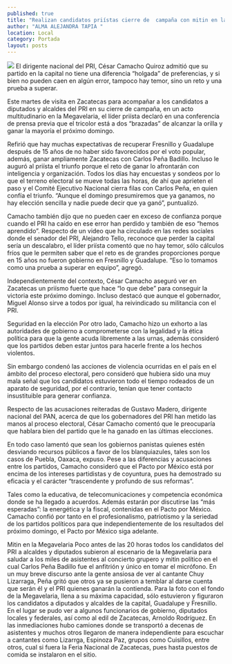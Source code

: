 ```yaml
---
published: true
title: "Realizan candidatos priístas cierre de  campaña con mitin en la Megavelaria "
author: "ALMA ALEJANDRA TAPIA "
location: Local
category: Portada
layout: posts
---
```


![](http://i.imgur.com/aagEQTwm.jpg) El dirigente nacional del PRI, César Camacho Quiroz admitió que su partido en la capital no tiene una diferencia “holgada” de preferencias, y si bien no pueden caen en algún error, tampoco hay temor, sino un reto y una prueba a superar.

Este martes de visita en Zacatecas para acompañar a los candidatos a diputados y alcaldes del PRI en su cierre de campaña, en un acto multitudinario en la Megavelaria, el líder priísta declaró en una conferencia de prensa previa que el tricolor está a dos “brazadas” de alcanzar la orilla y ganar la mayoría el próximo domingo.

Refirió que hay muchas expectativas de recuperar Fresnillo y Guadalupe después de 15 años de no haber sido favorecidos por el voto popular, además, ganar ampliamente Zacatecas con Carlos Peña Badillo. Incluso le auguró al priísta el triunfo porque el reto de ganar lo afrontarán con inteligencia y organización. 
Todos los días hay encuestas y sondeos por lo que el terreno electoral se mueve todas las horas, de ahí que aprieten el paso y el Comité Ejecutivo Nacional cierra filas con Carlos Peña, en quien confía el triunfo. 
“Aunque el domingo presumiremos que ya ganamos, no hay elección sencilla y nadie puede decir que ya ganó”, puntualizó.

Camacho también dijo que no pueden caer en exceso de confianza porque cuando el PRI ha caído en ese error han perdido y también de eso “hemos aprendido”. 
Respecto de un video que ha circulado en las redes sociales donde el senador del PRI, Alejandro Tello, reconoce que perder la capital sería un descalabro, el líder priísta comentó que no hay temor, sólo cálculos fríos que le permiten saber que el reto es de grandes proporciones porque en 15 años no fueron gobierno en Fresnillo y Guadalupe. “Eso lo tomamos como una prueba a superar en equipo”, agregó. 

Independientemente del contexto, César Camacho aseguró ver en Zacatecas un priísmo fuerte que hace “lo que debe” para conseguir la victoria este próximo domingo. Incluso destacó que aunque el gobernador, Miguel Alonso sirve a todos por igual, ha reivindicado su militancia con el PRI.

Seguridad en la elección
Por otro lado, Camacho hizo un exhorto a las autoridades de gobierno a comprometerse con la legalidad y la ética política para que la gente acuda libremente a las urnas, además consideró que los partidos deben estar juntos para hacerle frente a los hechos violentos.

Sin embargo condenó las acciones de violencia ocurridas en el país en el ámbito del proceso electoral, pero consideró que hubiera sido una muy mala señal que los candidatos estuvieron todo el tiempo rodeados de un aparato de seguridad, por el contrario, tenían que tener contacto insustituible para generar confianza.

Respecto de las acusaciones reiteradas de Gustavo Madero, dirigente nacional del PAN, acerca de que los gobernadores del PRI han metido las manos al proceso electoral, César Camacho comentó que le preocuparía que hablara bien del partido que le ha ganado en las últimas elecciones.

En todo caso lamentó que sean los gobiernos panistas quienes estén desviando recursos públicos a favor de los blanquiazules, tales son los casos de Puebla, Oaxaca, expuso.
Pese a las diferencias y acusaciones entre los partidos, Camacho consideró que el Pacto por México está por encima de los intereses partidistas y de coyuntura, pues ha demostrado su eficacia y el carácter “trascendente y profundo de sus reformas”.

Tales como la educativa, de telecomunicaciones y competencia económica donde se ha llegado a acuerdos. Además estarán por discutirse las “más esperadas”: la energética y la fiscal, contenidas en el Pacto por México.
Camacho confió por tanto en el profesionalismo, patriotismo y la seriedad de los partidos políticos para que independientemente de los resultados del próximo domingo, el Pacto por México siga adelante.  

Mitin en la Megavelaria
Poco antes de las 20 horas todos los candidatos del PRI a alcaldes y diputados subieron al escenario de la Megavelaria para saludar a los miles de asistentes al concierto grupero y mitin político en el cual Carlos Peña Badillo fue el anfitrión y único en tomar el micrófono.
En un muy breve discurso ante la gente ansiosa de ver al cantante Chuy Lizarraga, Peña gritó que otros ya se pusieron a temblar al darse cuenta que serán él y el PRI quienes ganarán la contienda. 
Para la foto con el fondo de la Megavelaria, llena a su máxima capacidad, sólo estuvieron y figuraron los candidatos a diputados y alcaldes de la capital, Guadalupe y Fresnillo. En el lugar se pudo ver a algunos funcionarios de gobierno, diputados locales y federales, así como al edil de Zacatecas, Arnoldo Rodríguez.
En las inmediaciones hubo camiones donde se transportó a decenas de asistentes y muchos otros llegaron de manera independiente para escuchar a cantantes como Lizarrga, Espinoza Paz, grupos como Cuisillos, entre otros, cual si fuera la Feria Nacional de Zacatecas, pues hasta puestos de comida se instalaron en el sitio.
